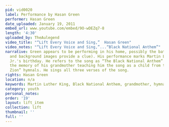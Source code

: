 ```yaml
---
pid: vid0020
label: Performance by Hasan Green
performer: Hasan Green
date_uploaded: January 19, 2011
embed_url: www.youtube.com/embed/9O-wDEZq7-8
length: '4:30'
uploaded_by: TheAulegend
video_title: "“Lift Every Voice and Sing,”  Hasan Green"
video_notes: "“Lift Every Voice and Sing,”...“Black National Anthem”"
narrative: Green appears to be performing in his home, possibly the bathroom (acoustics
  and background images provide a clue). His performance marks Martin Luther King,
  Jr.'s birthday. He refers to the song as “The Black National Anthem” and invokes
  the memory of his grandmother teaching him the song as a child from the “Songs of
  Zion” hymnals. He sings all three verses of the song.
rights: Hasan Green
location: n/a
keywords: Martin Luther King, Black National Anthem, grandmother, hymnal
category: youth
personal_notes: 
order: '19'
layout: lift_item
collection: lift
thumbnail: ''
full: ''
---
```

